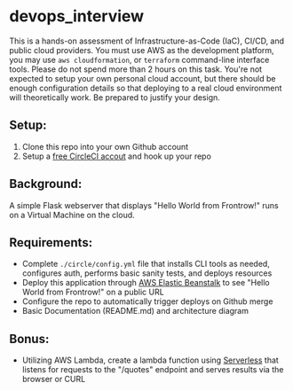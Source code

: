 # devops_interview

This is a hands-on assessment of Infrastructure-as-Code (IaC), CI/CD, and public cloud providers. You must use AWS as the development platform, you may use `aws cloudformation`, or `terraform` command-line interface tools. Please do not spend more than 2 hours on this task. You're not expected to setup your own personal cloud account, but there should be enough configuration details so that deploying to a real cloud environment will theoretically work. Be prepared to justify your design.

## Setup:
1. Clone this repo into your own Github account
2. Setup a [free CircleCI accout](https://circleci.com/docs/2.0/first-steps/) and hook up your repo

## Background:
A simple Flask webserver that displays "Hello World from Frontrow!" runs on a Virtual Machine on the cloud.


## Requirements:
- Complete `./circle/config.yml` file that installs CLI tools as needed, configures auth, performs basic sanity tests, and deploys resources
- Deploy this application through [AWS Elastic Beanstalk](https://aws.amazon.com/elasticbeanstalk/) to see "Hello World from Frontrow!" on a public URL
- Configure the repo to automatically trigger deploys on Github merge
- Basic Documentation (README.md) and architecture diagram

## Bonus:
- Utilizing AWS Lambda, create a lambda function using [Serverless](https://www.serverless.com/) that listens for requests to the "/quotes" endpoint and serves results via the browser or CURL
